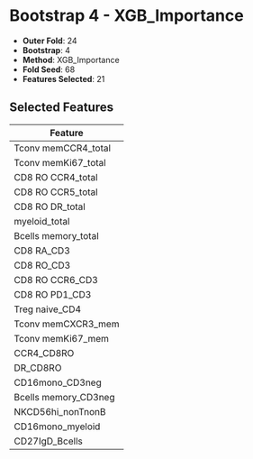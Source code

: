 # Bootstrap 4 - XGB_Importance

- **Outer Fold**: 24
- **Bootstrap**: 4
- **Method**: XGB_Importance
- **Fold Seed**: 68
- **Features Selected**: 21

## Selected Features

| Feature |
|---------|
| Tconv memCCR4_total |
| Tconv memKi67_total |
| CD8 RO CCR4_total |
| CD8 RO CCR5_total |
| CD8 RO DR_total |
| myeloid_total |
| Bcells memory_total |
| CD8 RA_CD3 |
| CD8 RO_CD3 |
| CD8 RO CCR6_CD3 |
| CD8 RO PD1_CD3 |
| Treg naive_CD4 |
| Tconv memCXCR3_mem |
| Tconv memKi67_mem |
| CCR4_CD8RO |
| DR_CD8RO |
| CD16mono_CD3neg |
| Bcells memory_CD3neg |
| NKCD56hi_nonTnonB |
| CD16mono_myeloid |
| CD27IgD_Bcells |
